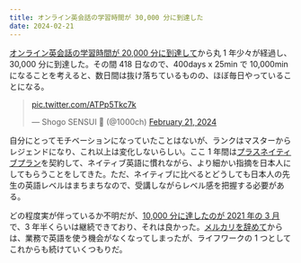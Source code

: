 ```yaml
---
title: オンライン英会話の学習時間が 30,000 分に到達した
date: 2024-02-21
---
```


[オンライン英会話の学習時間が 20,000 分に到達して](/posts/2022/20000min-on-dmm-eikaiwa/)から丸 1 年少々が経過し、30,000 分に到達した。その間 418 日なので、400days x 25min で 10,000min になることを考えると、数日間は抜け落ちているものの、ほぼ毎日やっていることになる。

<blockquote class="twitter-tweet"><p lang="zxx" dir="ltr"><a href="https://t.co/ATPp5Tkc7k">pic.twitter.com/ATPp5Tkc7k</a></p>&mdash; Shogo SENSUI 🍵 (@1000ch) <a href="https://twitter.com/1000ch/status/1760296417879630222?ref_src=twsrc%5Etfw">February 21, 2024</a></blockquote>

自分にとってモチベーションになっていたことはないが、ランクはマスターからレジェンドになり、これ以上は変化しないらしい。ここ 1 年間は[プラスネイティブプラン](https://eikaiwa.dmm.com/lp/plusnative/)を契約して、ネイティブ英語に慣れながら、より細かい指摘を日本人にしてもらうことをしてきた。ただ、ネイティブに比べるとどうしても日本人の先生の英語レベルはまちまちなので、受講しながらレベル感を把握する必要がある。

どの程度実が伴っているか不明だが、[10,000 分に達したのが 2021 年の 3 月](/posts/2022/20000min-on-dmm-eikaiwa/)で、3 年半くらいは継続できており、それは良かった。[メルカリを辞めて](/posts/2023/farewell-mercari/)からは、業務で英語を使う機会がなくなってしまったが、ライフワークの 1 つとしてこれからも続けていくつもりだ。
